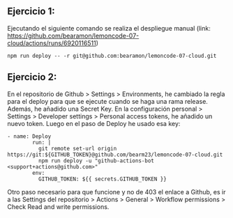 ## Ejercicio 1:

Ejecutando el siguiente comando se realiza el despliegue manual (link: https://github.com/bearamon/lemoncode-07-cloud/actions/runs/6920116511)

```
npm run deploy -- -r git@github.com:bearamon/lemoncode-07-cloud.git
```

## Ejercicio 2:

En el repositorio de Github > Settings > Environments, he cambiado la regla para el deploy para que se ejecute cuando se haga una rama release.
Además, he añadido una Secret Key.
En la configuración personal > Settings > Developer settings > Personal access tokens, he añadido un nuevo token.
Luego en el paso de Deploy he usado esa key:
```
- name: Deploy
        run: |
          git remote set-url origin https://git:${GITHUB_TOKEN}@github.com/bearm23/lemoncode-07-cloud.git
          npm run deploy -u "github-actions-bot <support+actions@github.com>"
        env:
          GITHUB_TOKEN: ${{ secrets.GITHUB_TOKEN }}
```
Otro paso necesario para que funcione y no de 403 el enlace a Github, es ir a las Settings del repositorio > Actions > General > Workflow permissions > Check Read and write permissions.